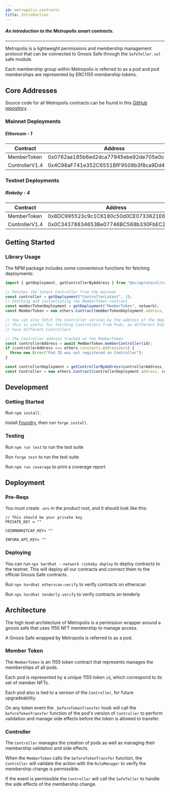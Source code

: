 ```yaml
---
id: metropolis-contracts
title: Introduction
---
```


##### An introduction to the Metropolis smart contracts.

---

Metropolis is a lightweight permissions and membership management protocol that can be connected to Gnosis Safe through the `SafeTeller.sol` safe module.

Each membership group within Metropolis is referred to as a pod and pod memberships are represented by ERC1155 membership tokens.

## Core Addresses

Source code for all Metropolis contracts can be found in this [GitHub repository](https://github.com/orcaprotocol/contracts).


### Mainnet Deployments

##### Ethereum - 1
| **Contract**            | **Address**                                |
| ------------            | ------------------------------------------ |
| MemberToken              | 0x0762aa185b6ed2dca77945ebe92de705e0c37ae3 |
| ControllerV1.4            | 0x4C98aF741e352C6551BfF9509b3f8ca9Dd4E6397  |

### Testnet Deployments
##### Rinkeby - 4
| **Contract**            | **Address**                                |
| ------------            | ------------------------------------------ |
| MemberToken              | 0x8DC995523c9c1C6180c50d0CE0733621E63ef8E1  |
| ControllerV1.4             | 0x0C34378834653Be07746BC568b330FbEC2E08a68  |

## Getting Started

### Library Usage
The NPM package includes some convenience functions for fetching deployments:

```js
import { getDeployment, getControllerByAddress } from "@orcaprotocol/contracts";

// Fetches the latest Controller from the mainnet
const controller = getDeployment("ControllerLatest", 1);
// Fetching and instantiating the MemberToken contract
const memberTokenDeployment = getDeployment("MemberToken", network);
const MemberToken = new ethers.Contract(memberTokenDeployment.address, memberTokenDeployment.abi, provider);

// You can also fetch the Controller version by the address of the deployment.
// This is useful for fetching Controllers from Pods, as different Pod versions
// have different Controllers

// The Controller address tracked on the MemberToken
const controllerAddress = await MemberToken.memberController(id);
if (controllerAddress === ethers.constants.AddressZero) {
  throw new Error("Pod ID was not registered on Controller");
}

const controllerDeployment = getControllerByAddress(controllerAddress, network);
const Controller = new ethers.Contract(controllerDeployment.address, controllerDeployment.abi, provider);
```

###

## Development

### Getting Started

Run `npm install`.

Install [Foundry](https://github.com/foundry-rs/foundry/blob/master/README.md#installation), then run `forge install`.

### Testing

Run `npm run test` to run the test suite

Run `forge test` to run the test suite

Run `npm run coverage` to print a coverage report

## Deployment

### Pre-Reqs

You must create `.env` in the product root, and it should look like this:

```
// This should be your private key
PRIVATE_KEY = ""

COINMARKETCAP_KEY= ""

INFURA_API_KEY= ""
```

### Deploying

You can run `npx hardhat --network rinkeby deploy` to deploy contracts to the testnet. This will deploy all our contracts and connect them to the official Gnosis Safe contracts.

Run `npx hardhat etherscan-verify` to verify contracts on etherscan

Run `npx hardhat tenderly-verify` to verify contracts on tenderly

## Architecture

The high level architecture of Metropolis is a permission wrapper around a gnosis safe that uses 1155 NFT membership to manage access.

A Gnosis Safe wrapped by Metropolis is referred to as a pod.

### Member Token

The `MemberToken` is an 1155 token contract that represents manages the memberships of all pods.

Each pod is represented by a unique 1155 token `id`, which correspond to its set of member NFTs.

Each pod also is tied to a version of the `Controller`, for future upgradeability.

On any token event the `_beforeTokenTransfer` hook will call the `beforeTokenTransfer` function of the pod's version of `Controller` to perform validation and manage side effects before the token is allowed to transfer.

### Controller

The `Controller` manages the creation of pods as well as managing their membership validation and side effects.

When the `MemberToken` calls the `beforeTokenTransfer` function, the `Controller` will validate the action with the `RuleManager` to verify the membership change is permissible.

If the event is permissible the `Controller` will call the `SafeTeller` to handle the side effects of the membership change.

<!---  Commenting out as these are not accessible by public

### RuleManager

The `RuleManager` manages the rules for multiple pods, each rule is an arbitrary transaction that returns `true` or `false` based on a member's compliance at transfer time

### SafeTeller

The `SafeTeller` manages the side effects for multiple pods, before a valid token transfer the `SafeTeller` will perform owner updates to the pod's safe 
-->